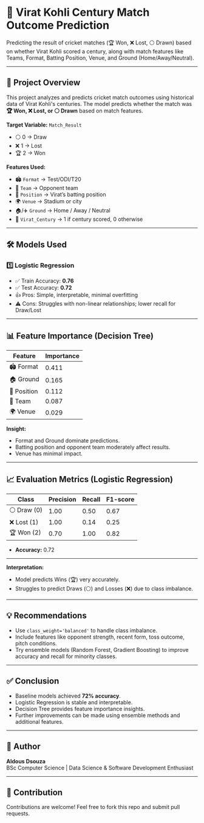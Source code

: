 # 🏏 Virat Kohli Century Match Outcome Prediction

Predicting the result of cricket matches (🏆 Won, ❌ Lost, ⚪ Drawn) based on whether Virat Kohli scored a century, along with match features like Teams, Format, Batting Position, Venue, and Ground (Home/Away/Neutral).

---

## 📖 Project Overview

This project analyzes and predicts cricket match outcomes using historical data of Virat Kohli's centuries. The model predicts whether the match was **🏆 Won, ❌ Lost, or ⚪ Drawn** based on match features.

**Target Variable:** `Match_Result`  
- ⚪ 0 → Draw  
- ❌ 1 → Lost  
- 🏆 2 → Won  

**Features Used:**
- 🏟️ `Format` → Test/ODI/T20  
- 🏏 `Team` → Opponent team  
- 🎯 `Position` → Virat’s batting position  
- 🌍 `Venue` → Stadium or city  
- 🏠/✈️ `Ground` → Home / Away / Neutral  
- 💯 `Virat_Century` → 1 if century scored, 0 otherwise  

---

## 🛠️ Models Used

### 1️⃣ Logistic Regression
- ✅ Train Accuracy: **0.76**  
- ✅ Test Accuracy: **0.72**  
- 👍 Pros: Simple, interpretable, minimal overfitting  
- ⚠ Cons: Struggles with non-linear relationships; lower recall for Draw/Lost

---

## 📊 Feature Importance (Decision Tree)

| Feature   | Importance |
|-----------|------------|
| 🏟️ Format    | 0.411      |
| 🏠 Ground    | 0.165      |
| 🎯 Position  | 0.112      |
| 🏏 Team      | 0.087      |
| 🌍 Venue     | 0.029      |

**Insight:**  
- Format and Ground dominate predictions.  
- Batting position and opponent team moderately affect results.  
- Venue has minimal impact.

---

## 📈 Evaluation Metrics (Logistic Regression)

| Class  | Precision | Recall | F1-score | 
|--------|-----------|--------|----------|
| ⚪ Draw (0) | 1.00     | 0.50   | 0.67     | 
| ❌ Lost (1) | 1.00     | 0.14   | 0.25     | 
| 🏆 Won (2)  | 0.70     | 1.00   | 0.82     | 

- **Accuracy:** 0.72

---

**Interpretation:**  
- Model predicts Wins (🏆) very accurately.  
- Struggles to predict Draws (⚪) and Losses (❌) due to class imbalance.

---

## 💡 Recommendations
- Use `class_weight='balanced'` to handle class imbalance.  
- Include features like opponent strength, recent form, toss outcome, pitch conditions.  
- Try ensemble models (Random Forest, Gradient Boosting) to improve accuracy and recall for minority classes.

---

## ✅ Conclusion
- Baseline models achieved **72% accuracy**.  
- Logistic Regression is stable and interpretable.  
- Decision Tree provides feature importance insights.  
- Further improvements can be made using ensemble methods and additional features.

---

## 👤 Author
**Aldous Dsouza**  
BSc Computer Science | Data Science & Software Development Enthusiast

---

## 🤝 Contribution
Contributions are welcome! Feel free to fork this repo and submit pull requests.  
